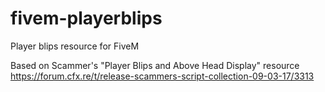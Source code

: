 # fivem-playerblips
Player blips resource for FiveM

Based on Scammer's "Player Blips and Above Head Display" resource https://forum.cfx.re/t/release-scammers-script-collection-09-03-17/3313

